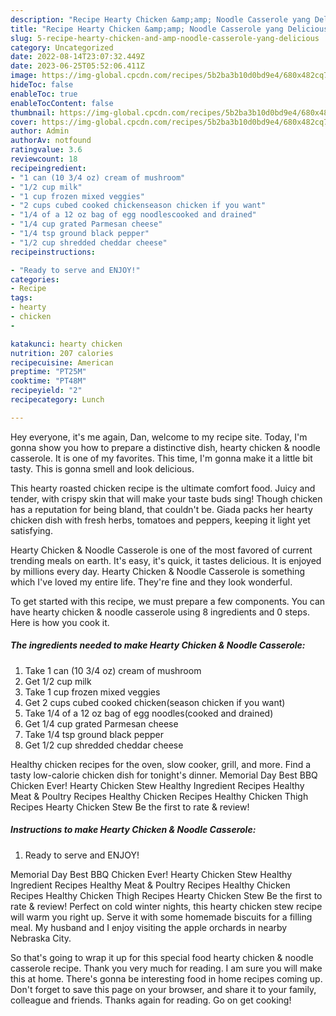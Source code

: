 ```yaml
---
description: "Recipe Hearty Chicken &amp;amp; Noodle Casserole yang Delicious"
title: "Recipe Hearty Chicken &amp;amp; Noodle Casserole yang Delicious"
slug: 5-recipe-hearty-chicken-and-amp-noodle-casserole-yang-delicious
category: Uncategorized
date: 2022-08-14T23:07:32.449Z
date: 2023-06-25T05:52:06.411Z
image: https://img-global.cpcdn.com/recipes/5b2ba3b10d0bd9e4/680x482cq70/hearty-chicken-noodle-casserole-recipe-main-photo.jpg
hideToc: false
enableToc: true
enableTocContent: false
thumbnail: https://img-global.cpcdn.com/recipes/5b2ba3b10d0bd9e4/680x482cq70/hearty-chicken-noodle-casserole-recipe-main-photo.jpg
cover: https://img-global.cpcdn.com/recipes/5b2ba3b10d0bd9e4/680x482cq70/hearty-chicken-noodle-casserole-recipe-main-photo.jpg
author: Admin
authorAv: notfound
ratingvalue: 3.6
reviewcount: 18
recipeingredient:
- "1 can (10 3/4 oz) cream of mushroom"
- "1/2 cup milk"
- "1 cup frozen mixed veggies"
- "2 cups cubed cooked chickenseason chicken if you want"
- "1/4 of a 12 oz bag of egg noodlescooked and drained"
- "1/4 cup grated Parmesan cheese"
- "1/4 tsp ground black pepper"
- "1/2 cup shredded cheddar cheese"
recipeinstructions:

- "Ready to serve and ENJOY!"
categories:
- Recipe
tags:
- hearty
- chicken
- 

katakunci: hearty chicken  
nutrition: 207 calories
recipecuisine: American
preptime: "PT25M"
cooktime: "PT48M"
recipeyield: "2"
recipecategory: Lunch

---
```



Hey everyone, it's me again, Dan, welcome to my recipe site. Today, I'm gonna show you how to prepare a distinctive dish, hearty chicken &amp; noodle casserole. It is one of my favorites. This time, I'm gonna make it a little bit tasty. This is gonna smell and look delicious.

This hearty roasted chicken recipe is the ultimate comfort food. Juicy and tender, with crispy skin that will make your taste buds sing! Though chicken has a reputation for being bland, that couldn&#39;t be. Giada packs her hearty chicken dish with fresh herbs, tomatoes and peppers, keeping it light yet satisfying.

Hearty Chicken &amp; Noodle Casserole is one of the most favored of current trending meals on earth. It's easy, it's quick, it tastes delicious. It is enjoyed by millions every day. Hearty Chicken &amp; Noodle Casserole is something which I've loved my entire life. They're fine and they look wonderful.


To get started with this recipe, we must prepare a few components. You can have hearty chicken &amp; noodle casserole using 8 ingredients and 0 steps. Here is how you cook it.

<!--inarticleads1-->

##### The ingredients needed to make Hearty Chicken &amp; Noodle Casserole:

1. Take 1 can (10 3/4 oz) cream of mushroom
1. Get 1/2 cup milk
1. Take 1 cup frozen mixed veggies
1. Get 2 cups cubed cooked chicken(season chicken if you want)
1. Take 1/4 of a 12 oz bag of egg noodles(cooked and drained)
1. Get 1/4 cup grated Parmesan cheese
1. Take 1/4 tsp ground black pepper
1. Get 1/2 cup shredded cheddar cheese


Healthy chicken recipes for the oven, slow cooker, grill, and more. Find a tasty low-calorie chicken dish for tonight&#39;s dinner. Memorial Day Best BBQ Chicken Ever! Hearty Chicken Stew Healthy Ingredient Recipes Healthy Meat &amp; Poultry Recipes Healthy Chicken Recipes Healthy Chicken Thigh Recipes Hearty Chicken Stew Be the first to rate &amp; review! 

<!--inarticleads2-->

##### Instructions to make Hearty Chicken &amp; Noodle Casserole:


1. Ready to serve and ENJOY!

Memorial Day Best BBQ Chicken Ever! Hearty Chicken Stew Healthy Ingredient Recipes Healthy Meat &amp; Poultry Recipes Healthy Chicken Recipes Healthy Chicken Thigh Recipes Hearty Chicken Stew Be the first to rate &amp; review! Perfect on cold winter nights, this hearty chicken stew recipe will warm you right up. Serve it with some homemade biscuits for a filling meal. My husband and I enjoy visiting the apple orchards in nearby Nebraska City. 

So that's going to wrap it up for this special food hearty chicken &amp; noodle casserole recipe. Thank you very much for reading. I am sure you will make this at home. There's gonna be interesting food in home recipes coming up. Don't forget to save this page on your browser, and share it to your family, colleague and friends. Thanks again for reading. Go on get cooking!
